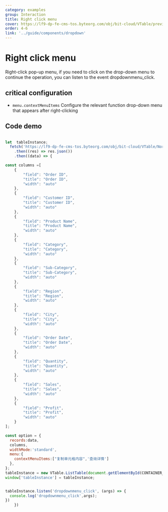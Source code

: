 ```yaml
---
category: examples
group: Interaction
title: Right click menu
cover: https://lf9-dp-fe-cms-tos.byteorg.com/obj/bit-cloud/VTable/preview/context-menu.png
order: 4-6
link: '../guide/components/dropdown'
---
```


# Right click menu

Right-click pop-up menu, if you need to click on the drop-down menu to continue the operation, you can listen to the event dropdownmenu\_click.

## critical configuration

*   `menu.contextMenuItems` Configure the relevant function drop-down menu that appears after right-clicking

## Code demo

```javascript livedemo template=vtable

let  tableInstance;
  fetch('https://lf9-dp-fe-cms-tos.byteorg.com/obj/bit-cloud/VTable/North_American_Superstore_data.json')
    .then((res) => res.json())
    .then((data) => {

const columns =[
    {
        "field": "Order ID",
        "title": "Order ID",
        "width": "auto"
    },
    {
        "field": "Customer ID",
        "title": "Customer ID",
        "width": "auto"
    },
    {
        "field": "Product Name",
        "title": "Product Name",
        "width": "auto"
    },
    {
        "field": "Category",
        "title": "Category",
        "width": "auto"
    },
    {
        "field": "Sub-Category",
        "title": "Sub-Category",
        "width": "auto"
    },
    {
        "field": "Region",
        "title": "Region",
        "width": "auto"
    },
    {
        "field": "City",
        "title": "City",
        "width": "auto"
    },
    {
        "field": "Order Date",
        "title": "Order Date",
        "width": "auto"
    },
    {
        "field": "Quantity",
        "title": "Quantity",
        "width": "auto"
    },
    {
        "field": "Sales",
        "title": "Sales",
        "width": "auto"
    },
    {
        "field": "Profit",
        "title": "Profit",
        "width": "auto"
    }
];

const option = {
  records:data,
  columns,
  widthMode:'standard',
  menu:{
    contextMenuItems:["复制单元格内容",'查询详情']
  },
};
tableInstance = new VTable.ListTable(document.getElementById(CONTAINER_ID), option);
window['tableInstance'] = tableInstance;


tableInstance.listen('dropdownmenu_click', (args) => {
  console.log('dropdownmenu_click',args);
})
    })
```
